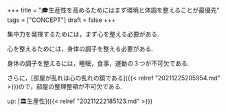 +++
title = "🎓生産性を高めるためにはまず環境と体調を整えることが最優先"
tags = ["CONCEPT"]
draft = false
+++

集中力を発揮するためには，まず心を整える必要がある.

心を整えるためには，身体の調子を整える必要がある.

身体の調子を整えるには，睡眠，食事，運動の３つが不可欠である.

さらに，[部屋が乱れは心の乱れの鏡である]({{< relref "20211225205954.md" >}})ので，部屋の整理整頓が不可欠である.

up: [🏛生産性]({{< relref "20211222185123.md" >}})
